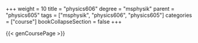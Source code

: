 +++
weight = 10
title = "physics606"
degree = "msphysik"
parent = "physics605"
tags = ["msphysik", "physics606", "physics605"]
categories = ["course"]
bookCollapseSection = false
+++

{{< genCoursePage >}}
